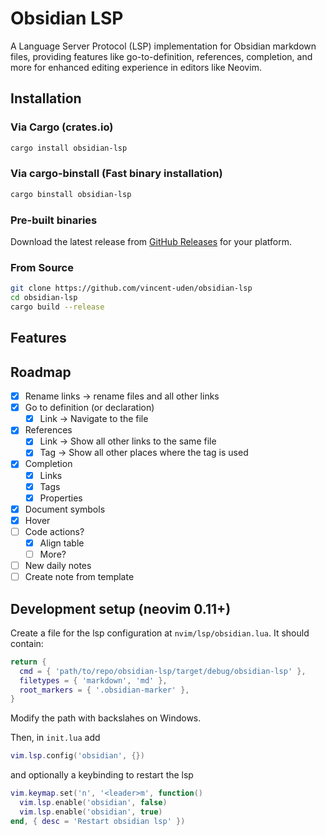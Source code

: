 # Obsidian LSP

A Language Server Protocol (LSP) implementation for Obsidian markdown files, providing features like go-to-definition, references, completion, and more for enhanced editing experience in editors like Neovim.

## Installation

### Via Cargo (crates.io)
```bash
cargo install obsidian-lsp
```

### Via cargo-binstall (Fast binary installation)
```bash
cargo binstall obsidian-lsp
```

### Pre-built binaries
Download the latest release from [GitHub Releases](https://github.com/vincent-uden/obsidian-lsp/releases) for your platform.

### From Source
```bash
git clone https://github.com/vincent-uden/obsidian-lsp
cd obsidian-lsp
cargo build --release
```

## Features

## Roadmap
- [x] Rename links -> rename files and all other links
- [x] Go to definition (or declaration)
    - [x] Link -> Navigate to the file
- [x] References
    - [x] Link -> Show all other links to the same file
    - [x] Tag -> Show all other places where the tag is used
- [x] Completion
    - [x] Links
    - [x] Tags
    - [x] Properties
- [x] Document symbols
- [x] Hover
- [ ] Code actions?
    - [x] Align table
    - [ ] More?
- [ ] New daily notes
- [ ] Create note from template

## Development setup (neovim 0.11+)
Create a file for the lsp configuration at `nvim/lsp/obsidian.lua`. It should contain:
```lua
return {
  cmd = { 'path/to/repo/obsidian-lsp/target/debug/obsidian-lsp' },
  filetypes = { 'markdown', 'md' },
  root_markers = { '.obsidian-marker' },
}
```
Modify the path with backslahes on Windows.

Then, in `init.lua` add
```lua
vim.lsp.config('obsidian', {})
```
and optionally a keybinding to restart the lsp
```lua
vim.keymap.set('n', '<leader>m', function()
  vim.lsp.enable('obsidian', false)
  vim.lsp.enable('obsidian', true)
end, { desc = 'Restart obsidian lsp' })
```
